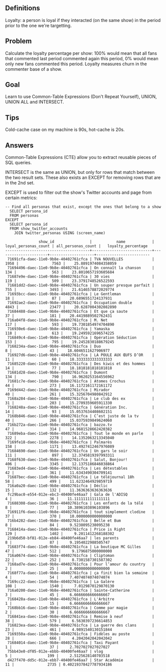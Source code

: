 Definitions
-----------

Loyalty: a person is loyal if they interacted (on the same show) in the period prior to the one we're targetting.

Problem
-------

Calculate the loyalty percentage per show: 100% would mean that all fans that commented last period commented again this period, 0% would mean only new fans commented this period.
Loyalty measures churn in the commenter base of a show.

Goal
----

Learn to use Common-Table Expressions (Don't Repeat Yourself), UNION, UNION ALL and INTERSECT.

Tips
----

Cold-cache case on my machine is 90s, hot-cache is 20s.

Answers
-------

Common-Table Expressions (CTE) allow you to extract reusable pieces of SQL queries.

INTERSECT is the same as UNION, but only for rows that match between the two result sets. These also exists an EXCEPT for removing rows that are in the 2nd set.

EXCEPT is used to filter out the show's Twitter accounts and page from certain metrics:

    -- Find all personas that exist, except the ones that belong to a show
      SELECT persona_id
      FROM personas
    EXCEPT
      SELECT persona_id
      FROM show_twitter_accounts
        JOIN twitter_personas USING (screen_name)

                   show_id                |           name            | loyal_personas_count | all_personas_count |   loyalty_percentage
    --------------------------------------+---------------------------+----------------------+--------------------+------------------------
     71691cfa-daec-11e0-9b8e-40402761cfca | TVA NOUVELLES             |                 1958 |               7563 |    25.8891974084358059
     71694496-daec-11e0-9b8e-40402761cfca | On connaît la chanson     |                  134 |                563 |    23.8010657193605684
     71687e9e-daec-11e0-9b8e-40402761cfca | 30 vies                   |                  119 |                509 |    23.3791748526522593
     71681dd2-daec-11e0-9b8e-40402761cfca | Un souper presque parfait |                  755 |               3493 |    21.6146578872029774
     71693bcc-daec-11e0-9b8e-40402761cfca | Le Gentleman              |                   18 |                 87 |    20.6896551724137931
     71692ae2-daec-11e0-9b8e-40402761cfca | Occupation double         |                 4843 |              23477 |    20.6287004302082890
     71684488-daec-11e0-9b8e-40402761cfca | Et que ça saute           |                   37 |                181 |    20.4419889502762431
     716a04f8-daec-11e0-9b8e-40402761cfca | M. Net                    |                  117 |                593 |    19.7301854974704890
     716930e6-daec-11e0-9b8e-40402761cfca | Yamaska                   |                  118 |                613 |    19.2495921696574225
     716849c4-daec-11e0-9b8e-40402761cfca | Opération Séduction       |                  153 |                795 |    19.2452830188679245
     7168234a-daec-11e0-9b8e-40402761cfca | Duo                       |                    8 |                 43 |    18.6046511627906977
     716927d6-daec-11e0-9b8e-40402761cfca | LA POULE AUX ŒUFS D’OR    |                   11 |                 60 |    18.3333333333333333
     71685220-daec-11e0-9b8e-40402761cfca | Des kiwis et des hommes   |                   14 |                 77 |    18.1818181818181818
     71681d28-daec-11e0-9b8e-40402761cfca | Dumont                    |                  134 |                790 |    16.9620253164556962
     71681c7e-daec-11e0-9b8e-40402761cfca | Atomes Crochus            |                   44 |                273 |    16.1172161172161172
     7169d442-daec-11e0-9b8e-40402761cfca | Mirador                   |                   40 |                261 |    15.3256704980842912
     7168a284-daec-11e0-9b8e-40402761cfca | Le club des ex            |                   31 |                203 |    15.2709359605911330
     7168248a-daec-11e0-9b8e-40402761cfca | Génération Inc.           |                   14 |                 93 |    15.0537634408602151
     7168b846-daec-11e0-9b8e-40402761cfca | C’est juste de la tv      |                   40 |                266 |    15.0375939849624060
     716b272a-daec-11e0-9b8e-40402761cfca | bazzo.tv                  |                   47 |                314 |    14.9681528662420382
     71689eba-daec-11e0-9b8e-40402761cfca | Tout le monde en parle    |                  322 |               2278 |    14.1352063213345040
     7169fe18-daec-11e0-9b8e-40402761cfca | Palmarès                  |                  158 |               1171 |    13.4927412467976089
     71684690-daec-11e0-9b8e-40402761cfca | Un gars le soir           |                  111 |                897 |    12.3745819397993311
     7168f630-daec-11e0-9b8e-40402761cfca | Salut, Bonjour!           |                  406 |               3345 |    12.1375186846038864
     71683ed4-daec-11e0-9b8e-40402761cfca | Les détestables           |                   42 |                361 |    11.6343490304709141
     71687bec-daec-11e0-9b8e-40402761cfca | Le téléjournal 18h        |                   58 |                499 |    11.6232464929859719
     716a0a20-daec-11e0-9b8e-40402761cfca | Déclic                    |                   15 |                132 |    11.3636363636363636
     fc29bac0-e554-012e-ebc3-40400fe46aa7 | Gala de l'ADISQ           |                    4 |                 36 |    11.1111111111111111
     71688308-daec-11e0-9b8e-40402761cfca | Les enfants de la télé    |                    8 |                 77 |    10.3896103896103896
     716911f6-daec-11e0-9b8e-40402761cfca | tout simplement clodine   |                   37 |                370 |    10.0000000000000000
     716b4282-daec-11e0-9b8e-40402761cfca | Belle et Bum              |                    8 |                 84 |     9.5238095238095238
     7168414a-daec-11e0-9b8e-40402761cfca | Price is Right            |                  129 |               1402 |     9.2011412268188302
     219b6d50-bf81-012e-eb84-40400fe46aa7 | les parents               |                    8 |                 87 |     9.1954022988505747
     71683f74-daec-11e0-9b8e-40402761cfca | La boutique MC Gilles     |                   47 |                512 |     9.1796875000000000
     716a0674-daec-11e0-9b8e-40402761cfca | Cliptoman                 |                   22 |                252 |     8.7301587301587302
     7168ad7e-daec-11e0-9b8e-40402761cfca | Pour l’amour du country   |                    2 |                 25 |     8.0000000000000000
     7168f77a-daec-11e0-9b8e-40402761cfca | ça finit bien la semaine  |                    4 |                 54 |     7.4074074074074074
     7169cc22-daec-11e0-9b8e-40402761cfca | La Galère                 |                  108 |               1540 |     7.0129870129870130
     716a0200-daec-11e0-9b8e-40402761cfca | Sainte-Catherine          |                    3 |                 45 |     6.6666666666666667
     7168428a-daec-11e0-9b8e-40402761cfca | L'Arbitre                 |                    1 |                 15 |     6.6666666666666667
     7168bb16-daec-11e0-9b8e-40402761cfca | Comme par magie           |                    2 |                 30 |     6.6666666666666667
     716841ea-daec-11e0-9b8e-40402761cfca | Remise à neuf             |                   38 |                579 |     6.5630397236614853
     716823ea-daec-11e0-9b8e-40402761cfca | La guerre des clans       |                   23 |                461 |     4.9891540130151844
     7169350a-daec-11e0-9b8e-40402761cfca | Fidèles au poste          |                   28 |                666 |     4.2042042042042042
     71684014-daec-11e0-9b8e-40402761cfca | Taxi Payant               |                    1 |                 37 |     2.7027027027027027
     75bb43e0-df05-012e-ebbb-40400fe46aa7 | vlog                      |                    5 |                199 |     2.5125628140703518
     d427f470-dd5c-012e-ebb7-40400fe46aa7 | Star Académie             |                   11 |               2735 | 0.40219378427787934186
